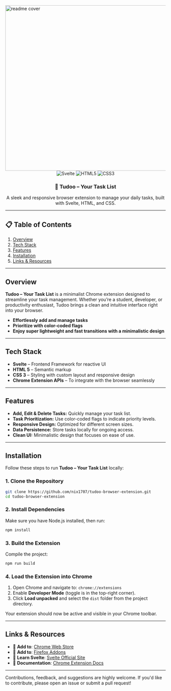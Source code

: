 <img width="1800" height="520" alt="readme cover" src="https://github.com/user-attachments/assets/b476dad7-ee52-435f-82c7-6dd7f6c641d3" />

<div align="center">
  <img src="https://img.shields.io/badge/-Svelte-black?style=for-the-badge&logo=svelte&logoColor=FF3E00&color=000000" alt="Svelte" />
  <img src="https://img.shields.io/badge/-HTML_5-black?style=for-the-badge&logo=html5&logoColor=white&color=E34F26" alt="HTML5" />
  <img src="https://img.shields.io/badge/-CSS_3-black?style=for-the-badge&logo=css3&logoColor=white&color=1572B6" alt="CSS3" />
</div>

<h3 align="center">📝 Tudoo – Your Task List</h3>

<div align="center">
  A sleek and responsive browser extension to manage your daily tasks, built with Svelte, HTML, and CSS.
</div>

---
## 📋 Table of Contents

1. [Overview](#overview)
2. [Tech Stack](#tech-stack)
3. [Features](#features)
4. [Installation](#installation)
5. [Links & Resources](#links--resources)


---

## Overview

**Tudoo – Your Task List** is a minimalist Chrome extension designed to streamline your task management. Whether you’re a student, developer, or productivity enthusiast, Tudoo brings a clean and intuitive interface right into your browser.

- **Effortlessly add and manage tasks**
- **Prioritize with color-coded flags**
- **Enjoy super lightweight and fast transitions with a minimalistic design**
---

## Tech Stack

- **Svelte** – Frontend Framework for reactive UI
- **HTML 5** – Semantic markup
- **CSS 3** – Styling with custom layout and responsive design
- **Chrome Extension APIs** – To integrate with the browser seamlessly

---

## Features

- **Add, Edit & Delete Tasks:** Quickly manage your task list.
- **Task Prioritization:** Use color-coded flags to indicate priority levels.
- **Responsive Design:** Optimized for different screen sizes.
- **Data Persistence:** Store tasks locally for ongoing access.
- **Clean UI:** Minimalistic design that focuses on ease of use.

---

## Installation

Follow these steps to run **Tudoo – Your Task List** locally:

### 1. Clone the Repository

```bash
git clone https://github.com/nix1707/tudoo-browser-extension.git
cd tudoo-browser-extension
```

### 2. Install Dependencies

Make sure you have Node.js installed, then run:

```bash
npm install
```

### 3. Build the Extension

Compile the project:

```bash
npm run build
```

### 4. Load the Extension into Chrome

1. Open Chrome and navigate to: `chrome://extensions`
2. Enable **Developer Mode** (toggle is in the top-right corner).
3. Click **Load unpacked** and select the `dist` folder from the project directory.

Your extension should now be active and visible in your Chrome toolbar.

---

## Links & Resources

- 🔗 **Add to**: [Chrome Web Store](https://chromewebstore.google.com/detail/fengockahlhncfgifojkmpmpajgfaedh?utm_source=item-share-cb)
- 🔗 **Add to**: [Firefox Addons](https://addons.mozilla.org/addon/tudoo-your-task-list/)
- 📖 **Learn Svelte**: [Svelte Official Site](https://svelte.dev/)
- 📝 **Documentation**: [Chrome Extension Docs](https://developer.chrome.com/docs/extensions/)

---

Contributions, feedback, and suggestions are highly welcome. If you'd like to contribute, please open an issue or submit a pull request!
